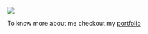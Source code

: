 
<img src="https://media.giphy.com/media/cLe1HHToy3DD4HNXUh/giphy.gif">


To know more about me checkout my [portfolio](https://dhavalsingh.github.io/)
